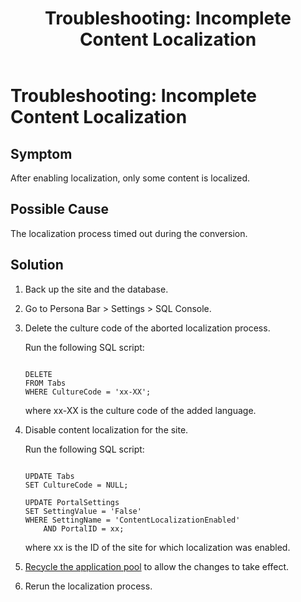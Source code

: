 ﻿---
uid: ts-incomplete-content-localization
locale: en
title: "Troubleshooting: Incomplete Content Localization"
dnneditions: DNN Platform,Evoq Content,Evoq Engage
dnnversion: 09.02.00
related-topics: ts-how-to-increase-max-upload-file-size,ts-error-login-ip-filtering-is-currently-disabled,ts-error-another-user-has-taken-action-on-the-page,ts-error-unknown-server-tag-DNNComboBox,ts-error-could-not-load-awssdk,ts-error-sql-timeout,ts-error-argumentnullexception-after-move-upgrade,ts-install-missing-resources,ts-mixed-content-ssl,ts-broken-profile-image,ts-page-remains-in-draft,ts-unable-to-remove-page-redirect-urls,ts-site-theme-not-loading,ts-missing-persona-bar
---

# Troubleshooting: Incomplete Content Localization

## Symptom

After enabling localization, only some content is localized.

## Possible Cause

The localization process timed out during the conversion.

## Solution

1.  Back up the site and the database.
2.  Go to Persona Bar \> Settings \> SQL Console.
3.  Delete the culture code of the aborted localization process.

    Run the following SQL script:

    ```

    DELETE
    FROM Tabs
    WHERE CultureCode = 'xx-XX';

    ```

    where xx-XX is the culture code of the added language.

4.  Disable content localization for the site.

    Run the following SQL script:

    ```

    UPDATE Tabs
    SET CultureCode = NULL;

    UPDATE PortalSettings
    SET SettingValue = 'False'
    WHERE SettingName = 'ContentLocalizationEnabled'
    	AND PortalID = xx;

    ```

    where xx is the ID of the site for which localization was enabled.

5.  [Recycle the application pool](https://docs.microsoft.com/en-us/previous-versions/windows/it-pro/windows-server-2008-R2-and-2008/cc770764(v%3dws.10)) to allow the changes to take effect.

6.  Rerun the localization process.
